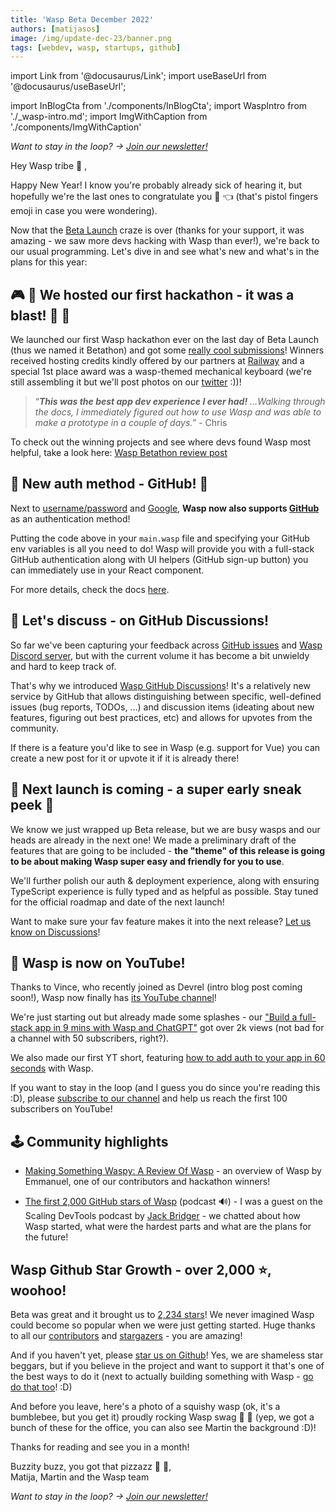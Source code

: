 ```yaml
---
title: 'Wasp Beta December 2022'
authors: [matijasos]
image: /img/update-dec-23/banner.png
tags: [webdev, wasp, startups, github]
---
```


import Link from '@docusaurus/Link';
import useBaseUrl from '@docusaurus/useBaseUrl';

import InBlogCta from './components/InBlogCta';
import WaspIntro from './_wasp-intro.md';
import ImgWithCaption from './components/ImgWithCaption'

<ImgWithCaption
    alt="Wasp Update Dec 22"
    source="img/update-dec-23/banner.png"
/>

*Want to stay in the loop? → [Join our newsletter!](/#signup)*

Hey Wasp tribe 🐝 ,

Happy New Year! I know you're probably already sick of hearing it, but hopefully we're the last ones to congratulate you 🔫 👈 (that's pistol fingers emoji in case you were wondering).

<!--truncate-->

<ImgWithCaption
    alt="Pistol fingers"
    source="img/update-dec-23/pistol-fingers.gif"
    caption="This is how I imagine myself telling the joke above."
/>

Now that the [Beta Launch](/blog/2022/11/29/wasp-beta) craze is over (thanks for your support, it was amazing - we saw more devs hacking with Wasp than ever!), we're back to our usual programming. Let's dive in and see what's new and what's in the plans for this year:

## 🎮 🐝 We hosted our first hackathon - it was a blast! 🎉 🎉

<ImgWithCaption
    alt="Tweet about Wasp"
    source="img/update-dec-23/tskaggs-tweet.png"
/>

We launched our first Wasp hackathon ever on the last day of Beta Launch (thus we named it Betathon) and got some [really cool submissions](/blog/2023/01/11/betathon-review)! Winners received hosting credits kindly offered by our partners at [Railway](https://railway.app/) and a special 1st place award was a wasp-themed mechanical keyboard (we're still assembling it but we'll post photos on our [twitter](https://twitter.com/WaspLang) :))!

> “***This was the best app dev experience I ever had!*** *…Walking through the docs, I immediately figured out how to use Wasp and was able to make a prototype in a couple of days.”* - Chris
> 

To check out the winning projects and see where devs found Wasp most helpful, take a look here: [Wasp Betathon review post](/blog/2023/01/11/betathon-review)

## 🔑 New auth method - GitHub! 🐙

Next to [username/password](/docs/auth/username-and-pass) and [Google](/docs/auth/social-auth/google), **Wasp now also supports [GitHub](/docs/auth/social-auth/github)** as an authentication method!

<ImgWithCaption
    alt="Support for GitHub auth in Wasp"
    source="img/update-dec-23/github-auth.png"
/>

Putting the code above in your `main.wasp` file and specifying your GitHub env variables is all you need to do! Wasp will provide you with a full-stack GitHub authentication along with UI helpers (GitHub sign-up button) you can immediately use in your React component.

For more details, check the docs [here](/docs/auth/social-auth/github).

## 💬 Let's discuss - on GitHub Discussions!

<ImgWithCaption
    alt="Wasp is now on GitHub Discussions"
    source="img/update-dec-23/gh-discussions.png"
/>

So far we've been capturing your feedback across [GitHub issues](https://github.com/wasp-lang/wasp/issues) and [Wasp Discord server](https://discord.gg/rzdnErX), but with the current volume it has become a bit unwieldy and hard to keep track of.

That's why we introduced [Wasp GitHub Discussions](https://github.com/wasp-lang/wasp/discussions)! It's a relatively new service by GitHub that allows distinguishing between specific, well-defined issues (bug reports, TODOs, ...) and discussion items (ideating about new features, figuring out best practices, etc) and allows for upvotes from the community.

If there is a feature you'd like to see in Wasp (e.g. support for Vue) you can create a new post for it or upvote it if it is already there!

## 🚀 Next launch is coming - a super early sneak peek 👀 

<ImgWithCaption
    alt="Next launch sneak peek"
    source="img/update-dec-23/next-launch.png"
/>

We know we just wrapped up Beta release, but we are busy wasps and our heads are already in the next one! We made a preliminary draft of the features that are going to be included - **the "theme" of this release is going to be about making Wasp super easy and friendly for you to use**.

We'll further polish our auth & deployment experience, along with ensuring TypeScript experience is fully typed and as helpful as possible. Stay tuned for the official roadmap and date of the next launch!

Want to make sure your fav feature makes it into the next release? [Let us know on Discussions](https://github.com/wasp-lang/wasp/discussions)!

## 🎥 Wasp is now on YouTube!

<ImgWithCaption
    alt="Wasp is on YouTube"
    source="img/update-dec-23/wasp-youtube.png"
/>

Thanks to Vince, who recently joined as Devrel (intro blog post coming soon!), Wasp now finally has [its YouTube channel](https://www.youtube.com/@wasplang/videos)!

We're just starting out but already made some splashes - our ["Build a full-stack app in 9 mins with Wasp and ChatGPT"](https://youtu.be/HjUpqfEonow) got over 2k views (not bad for a channel with 50 subscribers, right?).

We also made our first YT short, featuring [how to add auth to your app in 60 seconds](https://youtube.com/shorts/-daNTYiUC64?feature=share) with Wasp.

If you want to stay in the loop (and I guess you do since you're reading this :D), please [subscribe to our channel](https://www.youtube.com/@wasplang) and help us reach the first 100 subscribers on YouTube!

<ImgWithCaption
    alt="Subscribe to Wasp on YouTube"
    source="img/update-dec-23/yt-cta.png"
    caption="You know you want it!"
/>

## 🕹 Community highlights

* [Making Something Waspy: A Review Of Wasp](https://dev.to/emmanuelthecoder/making-something-waspy-a-review-of-wasp-571j) - an overview of Wasp by Emmanuel, one of our contributors and hackathon winners!

* [The first 2,000 GitHub stars of Wasp](https://podcast.bitreach.io/episodes/matija-sosic) (podcast 🔊) - I was a guest on the Scaling DevTools podcast by [Jack Bridger](https://twitter.com/jacksbridger) - we chatted about how Wasp started, what were the hardest parts and what are the plans for the future!

## Wasp Github Star Growth - over 2,000 ⭐️, woohoo!

Beta was great and it brought us to [2,234 stars](https://github.com/wasp-lang/wasp)! We never imagined Wasp could become so popular when we were just getting started. Huge thanks to all our [contributors](https://github.com/wasp-lang/wasp/graphs/contributors) and [stargazers](https://github.com/wasp-lang/wasp/stargazers) - you are amazing!

<ImgWithCaption
    alt="Wasp has over 2,000 GitHub stars"
    source="img/update-dec-23/gh-stars.png"
/>

And if you haven't yet, please [star us on Github](https://wasp-lang.dev/docs)! Yes, we are shameless star beggars, but if you believe in the project and want to support it that's one of the best ways to do it (next to actually building something with Wasp - [go do that too](https://wasp-lang.dev/docs)! :D)

And before you leave, here's a photo of a squishy wasp (ok, it's a bumblebee, but you get it) proudly rocking Wasp swag 🤘 🐝 (yep, we got a bunch of these for the office, you can also see Martin the background :D)!

<ImgWithCaption
    alt="Wasp's new mascot"
    source="img/update-dec-23/da-boi.jpg"
    caption="This lil' boy actually became pretty popular in our community - we're now looking for a name for him!"
/>

Thanks for reading and see you in a month!

Buzzity buzz, you got that pizzazz 🐝 🐝,  
Matija, Martin and the Wasp team


*Want to stay in the loop? → [Join our newsletter!](/#signup)*

